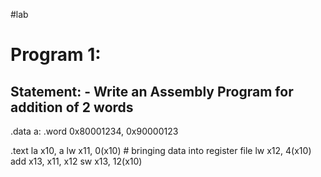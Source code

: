 #lab
# Program 1:
## Statement: - Write an Assembly Program for addition of 2 words
.data
a: .word 0x80001234, 0x90000123

.text
la x10, a
lw x11, 0(x10) # bringing data into register file
lw x12, 4(x10)
add x13, x11, x12
sw x13, 12(x10)
